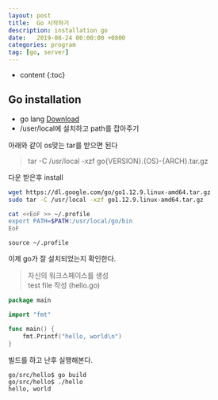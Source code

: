 ```yaml
---
layout: post
title:  Go 시작하기
description: installation go
date:   2019-08-24 00:00:00 +0800
categories: program
tag: [go, server]
---
```


* content
{:toc}

## Go installation
* go lang  [Download](https://golang.org/dl/) 
* /user/local에 설치하고 path를 잡아주기

아래와 같이 os맞는 tar를 받으면 된다

> tar -C /usr/local -xzf go{VERSION}.{OS}-{ARCH}.tar.gz 

다운 받은후 install
```bash
wget https://dl.google.com/go/go1.12.9.linux-amd64.tar.gz
sudo tar -C /usr/local -xzf go1.12.9.linux-amd64.tar.gz
```
```bash
cat <<EoF >> ~/.profile 
export PATH=$PATH:/usr/local/go/bin
EoF
```
```
source ~/.profile
```

이제 go가 잘 설치되었는지 확인한다.
> 자신의 워크스페이스를 생성  
test file 작성 (hello.go)  
```go
package main

import "fmt"

func main() {
	fmt.Printf("hello, world\n")
}	
```
빌드를 하고 난후 실행해본다.

```
go/src/hello$ go build
go/src/hello$ ./hello 
hello, world
```